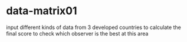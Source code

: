 # data-matrix01
input different kinds of data from 3 developed countries to calculate the final score to check which observer is the best at this area
